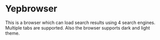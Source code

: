 # Yepbrowser

This is a browser which can load search results using 4 search engines. 
Multiple tabs are supported.
Also the browser supports dark and light theme.
